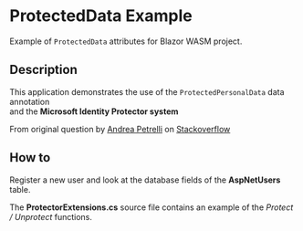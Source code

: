 # ProtectedData Example
Example of `ProtectedData` attributes for Blazor WASM project.

## Description
This application demonstrates the use of the `ProtectedPersonalData` data annotation  
and the __Microsoft Identity Protector system__


From original question by [Andrea Petrelli](https://github.com/Andrea-Perelli) on 
[Stackoverflow](https://stackoverflow.com/questions/68828951/how-to-use-protectedpersonaldata-attribute/68831681?noredirect=1#comment121666585_68831681)


## How to
Register a new user and look at the database fields of the __AspNetUsers__ table.

The __ProtectorExtensions.cs__ source file contains an example of the _Protect / Unprotect_ functions.
